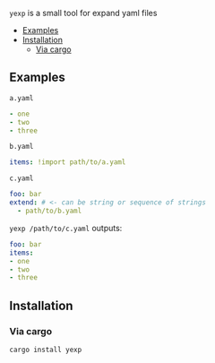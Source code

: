 `yexp` is a small tool for expand yaml files


- [Examples](#examples)
- [Installation](#installation)
  - [Via cargo](#via-cargo)

## Examples


`a.yaml`
```yaml
- one
- two
- three
```

`b.yaml`
```yaml
items: !import path/to/a.yaml
```

`c.yaml`

```yaml
foo: bar
extend: # <- can be string or sequence of strings
  - path/to/b.yaml 
```

`yexp /path/to/c.yaml` outputs:

```yaml
foo: bar
items:
- one
- two
- three
```

## Installation

### Via cargo

```bash
cargo install yexp
```
